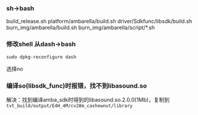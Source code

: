 ### sh->bash

build_release.sh
platform/ambarella/build.sh 
driver/Sdkfunc/libsdk/build.sh
burn_img/ambarella/build.sh
burn_img/ambarella/script/*.sh


### 修改shell 从dash->bash
`sudo dpkg-reconfigure dash`

选择no

### 编译so(libsdk_func)时报错，找不到libasound.so 
解决：找到编译amba_sdk时得到的libasound.so.2.0.0(1Mb)，复制到`tvt_build/output/E4H_4M/cv28m_cashewnut/library`

